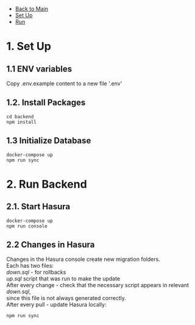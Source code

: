 - [Back to Main](../README.md)
- [Set Up](#set-up)
- [Run](#run)

# 1. <a id="set-up">Set Up</a>

## 1.1 ENV variables

Copy .env.example content to a new file '.env'

## 1.2. Install Packages

```
cd backend
npm install
```

## 1.3 Initialize Database

```
docker-compose up
npm run sync
```

# 2. <a id="run">Run Backend</a>

## 2.1. Start Hasura

```
docker-compose up
npm run console
```

## 2.2 Changes in Hasura

Changes in the Hasura console create new migration folders.  
Each has two files:  
_down.sql_ - for rollbacks  
_up.sql_ script that was run to make the update  
After every change - check that the necessary script appears in relevant _down.sql_,  
since this file is not always generated correctly.  
After every pull - update Hasura locally: 
```
npm run sync
```